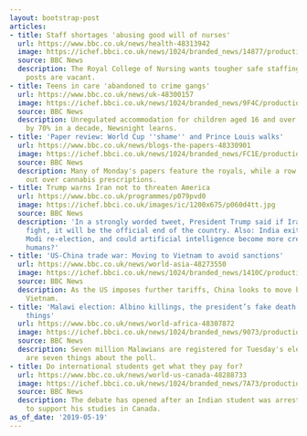 ```yaml
---
layout: bootstrap-post
articles:
- title: Staff shortages 'abusing good will of nurses'
  url: https://www.bbc.co.uk/news/health-48313942
  image: https://ichef.bbci.co.uk/news/1024/branded_news/14877/production/_103378048_gettyimages-516718806_crop.jpg
  source: BBC News
  description: The Royal College of Nursing wants tougher safe staffing rules as 40,000
    posts are vacant.
- title: Teens in care 'abandoned to crime gangs'
  url: https://www.bbc.co.uk/news/uk-48300157
  image: https://ichef.bbci.co.uk/news/1024/branded_news/9F4C/production/_107008704_street.jpg
  source: BBC News
  description: Unregulated accommodation for children aged 16 and over has increased
    by 70% in a decade, Newsnight learns.
- title: 'Paper review: World Cup ''shame'' and Prince Louis walks'
  url: https://www.bbc.co.uk/news/blogs-the-papers-48330901
  image: https://ichef.bbci.co.uk/news/1024/branded_news/FC1E/production/_107024546_i.jpg
  source: BBC News
  description: Many of Monday's papers feature the royals, while a row has broken
    out over cannabis prescriptions.
- title: Trump warns Iran not to threaten America
  url: https://www.bbc.co.uk/programmes/p079pvd0
  image: https://ichef.bbci.co.uk/images/ic/1200x675/p060d4tt.jpg
  source: BBC News
  description: 'In a strongly worded tweet, President Trump said if Iran wants to
    fight, it will be the official end of the country. Also: India exit polls suggest
    Modi re-election, and could artificial intelligence become more creative than
    humans?'
- title: 'US-China trade war: Moving to Vietnam to avoid sanctions'
  url: https://www.bbc.co.uk/news/world-asia-48273550
  image: https://ichef.bbci.co.uk/news/1024/branded_news/1410C/production/_106988128_gettyimages-1149259941.jpg
  source: BBC News
  description: As the US imposes further tariffs, China looks to move businesses to
    Vietnam.
- title: 'Malawi election: Albino killings, the president’s fake death and five more
    things'
  url: https://www.bbc.co.uk/news/world-africa-48307872
  image: https://ichef.bbci.co.uk/news/1024/branded_news/9073/production/_106997963_maalawi-new-comp.jpg
  source: BBC News
  description: Seven million Malawians are registered for Tuesday's election - here
    are seven things about the poll.
- title: Do international students get what they pay for?
  url: https://www.bbc.co.uk/news/world-us-canada-48288733
  image: https://ichef.bbci.co.uk/news/1024/branded_news/7A73/production/_96874313_toronto1.jpg
  source: BBC News
  description: The debate has opened after an Indian student was arrested for working
    to support his studies in Canada.
as_of_date: '2019-05-19'
---
```


